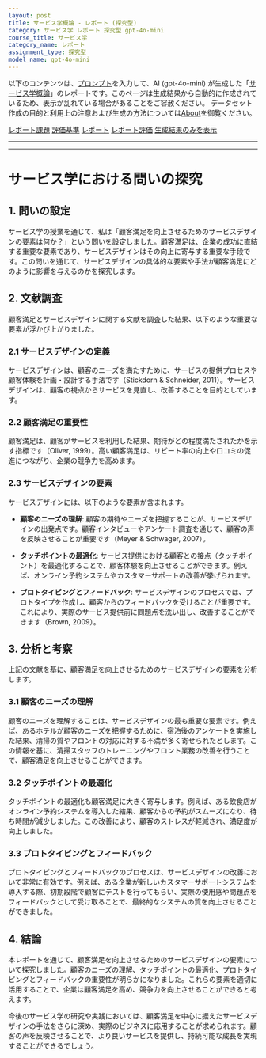 ```yaml
---
layout: post
title: サービス学概論 - レポート (探究型)
category: サービス学 レポート 探究型 gpt-4o-mini
course_title: サービス学
category_name: レポート
assignment_type: 探究型
model_name: gpt-4o-mini
---
```


以下のコンテンツは、[プロンプト](http://127.0.0.1:8000/generated/サービス学/gpt-4o-mini/prompt_レポート-探究型.md)を入力して、AI (gpt-4o-mini) が生成した「[サービス学概論](/contents/サービス学/)」のレポートです。このページは生成結果から自動的に作成されているため、表示が乱れている場合があることをご容赦ください。
データセット作成の目的と利用上の注意および生成の方法については[About](/About)を御覧ください。

[レポート課題](../レポート課題-探究型)
[評価基準](../評価基準-探究型)
[レポート](../レポート-探究型)
[レポート評価](../レポート評価-探究型)
[生成結果のみを表示](http://127.0.0.1:8000/generated/サービス学/gpt-4o-mini/レポート-探究型.md)
  

***
***
  
# サービス学における問いの探究

## 1. 問いの設定

サービス学の授業を通じて、私は「顧客満足を向上させるためのサービスデザインの要素は何か？」という問いを設定しました。顧客満足は、企業の成功に直結する重要な要素であり、サービスデザインはその向上に寄与する重要な手段です。この問いを通じて、サービスデザインの具体的な要素や手法が顧客満足にどのように影響を与えるのかを探究します。

## 2. 文献調査

顧客満足とサービスデザインに関する文献を調査した結果、以下のような重要な要素が浮かび上がりました。

### 2.1 サービスデザインの定義

サービスデザインは、顧客のニーズを満たすために、サービスの提供プロセスや顧客体験を計画・設計する手法です（Stickdorn & Schneider, 2011）。サービスデザインは、顧客の視点からサービスを見直し、改善することを目的としています。

### 2.2 顧客満足の重要性

顧客満足は、顧客がサービスを利用した結果、期待がどの程度満たされたかを示す指標です（Oliver, 1999）。高い顧客満足は、リピート率の向上や口コミの促進につながり、企業の競争力を高めます。

### 2.3 サービスデザインの要素

サービスデザインには、以下のような要素が含まれます。

- **顧客のニーズの理解**: 顧客の期待やニーズを把握することが、サービスデザインの出発点です。顧客インタビューやアンケート調査を通じて、顧客の声を反映させることが重要です（Meyer & Schwager, 2007）。

- **タッチポイントの最適化**: サービス提供における顧客との接点（タッチポイント）を最適化することで、顧客体験を向上させることができます。例えば、オンライン予約システムやカスタマーサポートの改善が挙げられます。

- **プロトタイピングとフィードバック**: サービスデザインのプロセスでは、プロトタイプを作成し、顧客からのフィードバックを受けることが重要です。これにより、実際のサービス提供前に問題点を洗い出し、改善することができます（Brown, 2009）。

## 3. 分析と考察

上記の文献を基に、顧客満足を向上させるためのサービスデザインの要素を分析します。

### 3.1 顧客のニーズの理解

顧客のニーズを理解することは、サービスデザインの最も重要な要素です。例えば、あるホテルが顧客のニーズを把握するために、宿泊後のアンケートを実施した結果、清掃の質やフロントの対応に対する不満が多く寄せられたとします。この情報を基に、清掃スタッフのトレーニングやフロント業務の改善を行うことで、顧客満足を向上させることができます。

### 3.2 タッチポイントの最適化

タッチポイントの最適化も顧客満足に大きく寄与します。例えば、ある飲食店がオンライン予約システムを導入した結果、顧客からの予約がスムーズになり、待ち時間が減少しました。この改善により、顧客のストレスが軽減され、満足度が向上しました。

### 3.3 プロトタイピングとフィードバック

プロトタイピングとフィードバックのプロセスは、サービスデザインの改善において非常に有効です。例えば、ある企業が新しいカスタマーサポートシステムを導入する際、初期段階で顧客にテストを行ってもらい、実際の使用感や問題点をフィードバックとして受け取ることで、最終的なシステムの質を向上させることができました。

## 4. 結論

本レポートを通じて、顧客満足を向上させるためのサービスデザインの要素について探究しました。顧客のニーズの理解、タッチポイントの最適化、プロトタイピングとフィードバックの重要性が明らかになりました。これらの要素を適切に活用することで、企業は顧客満足を高め、競争力を向上させることができると考えます。

今後のサービス学の研究や実践においては、顧客満足を中心に据えたサービスデザインの手法をさらに深め、実際のビジネスに応用することが求められます。顧客の声を反映させることで、より良いサービスを提供し、持続可能な成長を実現することができるでしょう。
